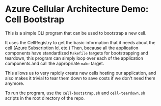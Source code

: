 # Azure Cellular Architecture Demo: Cell Bootstrap

This is a simple CLI program that can be used to bootstrap a new cell.

It uses the CellRegistry to get the basic information that it needs about the cell (Azure Subscription Id, etc.) Then,
because all the application components have standardized `Makefile` targets for bootstrapping and teardown, this program
can simply loop over each of the application components and call the appropriate `make` target.

This allows us to very rapidly create new cells hosting our application, and also makes it trivial to tear them down
to save costs if we don't need them anymore.

To run the program, use the `cell-bootstrap.sh` and `cell-teardown.sh` scripts in the root directory of the repo.